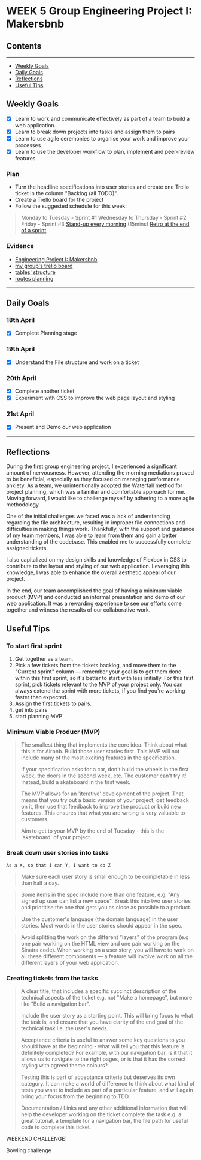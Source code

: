 # WEEK 5 Group Engineering Project I: Makersbnb

## Contents

---

* [Weekly Goals](#weekly-goals)
* [Daily Goals](#daily-goals)
* [Reflections](#reflections)
* [Useful Tips](#useful-tips)

## Weekly Goals

* [x] Learn to work and communicate effectively as part of a team to build a web application.
* [x] Learn to break down projects into tasks and assign them to pairs
* [x] Learn to use agile ceremonies to organise your work and improve your processes.
* [x] Learn to use the developer workflow to plan, implement and peer-review features.

### Plan

* Turn the headline specifications into user stories and create one Trello ticket in the column "Backlog (all TODO)".
* Create a Trello board for the project
* Follow the suggested schedule for this week:

> Monday to Tuesday - Sprint #1
> Wednesday to Thursday - Sprint #2
> Friday - Sprint #3
> [Stand-up every morning](how_to_run_standup.md) (15mins)
> [Retro at the end of a sprint](how_to_run_team_retro.md)

### Evidence

* [Engineering Project I: Makersbnb](https://github.com/maddc0de/makersbnb)
* [my group's trello board](group_trello_board.png)
* [tables' structure](table-structure.png)
* [routes planning](routes-planning.png)

---

## Daily Goals

### 18th April

* [x] Complete Planning stage

### 19th April

* [x] Understand the File structure and work on a ticket

### 20th April

* [x] Complete another ticket
* [x] Experiment with CSS to improve the web page layout and styling

### 21st April

* [x] Present and Demo our web application

---

## Reflections

During the first group engineering project, I experienced a significant amount of nervousness. However, attending the morning mediations proved to be beneficial, especially as they focused on managing performance anxiety. As a team, we unintentionally adopted the Waterfall method for project planning, which was a familiar and comfortable approach for me. Moving forward, I would like to challenge myself by adhering to a more agile methodology.

One of the initial challenges we faced was a lack of understanding regarding the file architecture, resulting in improper file connections and difficulties in making things work. Thankfully, with the support and guidance of my team members, I was able to learn from them and gain a better understanding of the codebase. This enabled me to successfully complete assigned tickets.

I also capitalized on my design skills and knowledge of Flexbox in CSS to contribute to the layout and styling of our web application. Leveraging this knowledge, I was able to enhance the overall aesthetic appeal of our project.

In the end, our team accomplished the goal of having a minimum viable product (MVP) and conducted an informal presentation and demo of our web application. It was a rewarding experience to see our efforts come together and witness the results of our collaborative work.

## Useful Tips

### To start first sprint

1. Get together as a team.
2. Pick a few tickets from the tickets backlog, and move them to the "Current sprint" column — remember your goal is to get them done within this first sprint, so it's better to start with less initially. For this first sprint, pick tickets relevant to the MVP of your project only. You can always extend the sprint with more tickets, if you find you're working faster than expected.
3. Assign the first tickets to pairs.
4. get into pairs
5. start planning MVP

### Minimum Viable Producr (MVP)

>The smallest thing that implements the core idea. Think about what this is for Airbnb. Build those user stories first. This MVP will not include many of the most exciting features in the specification.
>
>If your specification asks for a car, don't build the wheels in the first week, the doors in the second week, etc. The customer can't try it! Instead, build a skateboard in the first week.
>
>The MVP allows for an 'iterative' development of the project. That means that you try out a basic version of your project, get feedback on it, then use that feedback to improve the product or build new features. This ensures that what you are writing is very valuable to customers.
>
>Aim to get to your MVP by the end of Tuesday - this is the 'skateboard' of your project.

### Break down user stories into tasks

`As a X, so that i can Y, I want to do Z`

> Make sure each user story is small enough to be completable in less than half a day.

> Some items in the spec include more than one feature. e.g. "Any signed up user can list a new space". Break this into two user stories and prioritise the one that gets you as close as possible to a product.

> Use the customer's language (the domain language) in the user stories. Most words in the user stories should appear in the spec.

> Avoid splitting the work on the different "layers" of the program (e.g one pair working on the HTML view and one pair working on the Sinatra code). When working on a user story, you will have to work on all these different components — a feature will involve work on all the different layers of your web application.

### Creating tickets from the tasks

> A clear title, that includes a specific succinct description of the technical aspects of the ticket e.g. not "Make a homepage", but more like "Build a navigation bar".
>
> Include the user story as a starting point. This will bring focus to what the task is, and ensure that you have clarity of the end goal of the technical task i.e. the user's needs.
>
> Acceptance criteria is useful to answer some key questions to you should have at the beginning - what will tell you that this feature is definitely completed? For example, with our navigation bar, is it that it allows us to navigate to the right pages, or is that it has the correct styling with agreed theme colours?
>
> Testing this is part of acceptance criteria but deserves its own category. It can make a world of difference to think about what kind of tests you want to include as part of a particular feature, and will again bring your focus from the beginning to TDD.
> 
> Documentation / Links and any other additional information that will help the developer working on the ticket complete the task e.g. a great tutorial, a template for a navigation bar, the file path for useful code to complete this ticket.


WEEKEND CHALLENGE:

Bowling challenge 